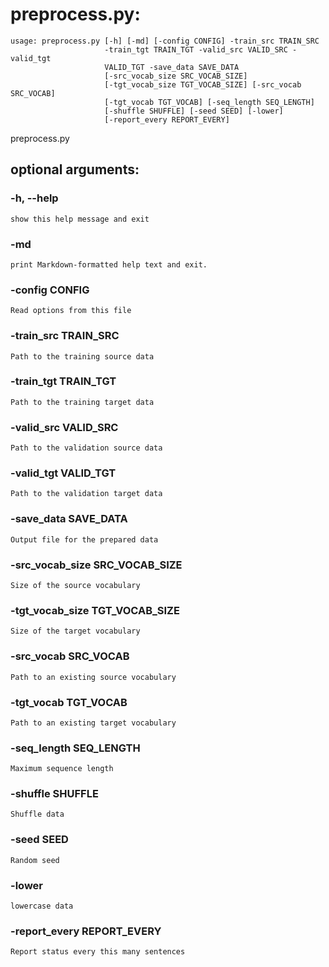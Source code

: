 <!--- This file was automatically generated. Do not modify it manually but use the docs/options/generate.sh script instead. -->

# preprocess.py:

```
usage: preprocess.py [-h] [-md] [-config CONFIG] -train_src TRAIN_SRC
                     -train_tgt TRAIN_TGT -valid_src VALID_SRC -valid_tgt
                     VALID_TGT -save_data SAVE_DATA
                     [-src_vocab_size SRC_VOCAB_SIZE]
                     [-tgt_vocab_size TGT_VOCAB_SIZE] [-src_vocab SRC_VOCAB]
                     [-tgt_vocab TGT_VOCAB] [-seq_length SEQ_LENGTH]
                     [-shuffle SHUFFLE] [-seed SEED] [-lower]
                     [-report_every REPORT_EVERY]

```

preprocess.py

## **optional arguments**:
### **-h, --help** 

```
show this help message and exit
```

### **-md** 

```
print Markdown-formatted help text and exit.
```

### **-config CONFIG** 

```
Read options from this file
```

### **-train_src TRAIN_SRC** 

```
Path to the training source data
```

### **-train_tgt TRAIN_TGT** 

```
Path to the training target data
```

### **-valid_src VALID_SRC** 

```
Path to the validation source data
```

### **-valid_tgt VALID_TGT** 

```
Path to the validation target data
```

### **-save_data SAVE_DATA** 

```
Output file for the prepared data
```

### **-src_vocab_size SRC_VOCAB_SIZE** 

```
Size of the source vocabulary
```

### **-tgt_vocab_size TGT_VOCAB_SIZE** 

```
Size of the target vocabulary
```

### **-src_vocab SRC_VOCAB** 

```
Path to an existing source vocabulary
```

### **-tgt_vocab TGT_VOCAB** 

```
Path to an existing target vocabulary
```

### **-seq_length SEQ_LENGTH** 

```
Maximum sequence length
```

### **-shuffle SHUFFLE** 

```
Shuffle data
```

### **-seed SEED** 

```
Random seed
```

### **-lower** 

```
lowercase data
```

### **-report_every REPORT_EVERY** 

```
Report status every this many sentences
```
